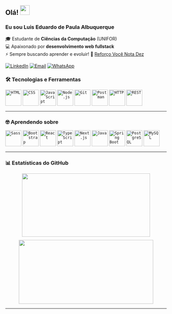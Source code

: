 ## Olá! <img src="https://media.giphy.com/media/hvRJCLFzcasrR4ia7z/giphy.gif" width="30px">

### Eu sou Luis Eduardo de Paula Albuquerque
🎓 Estudante de **Ciências da Computação** (UNIFOR) <br>
💻 Apaixonado por **desenvolvimento web fullstack** <br>
⚡ Sempre buscando aprender e evoluir!
🔭 [Reforço Você Nota Dez](https://vocenotadez.com) 

[![LinkedIn](https://img.shields.io/badge/LinkedIn-0077B5?style=for-the-badge&logo=linkedin&logoColor=white)](https://www.linkedin.com/in/lu%c3%ads-eduardo-de-paula-albuquerque-476a41271/)
[![Email](https://img.shields.io/badge/Email-D14836?style=for-the-badge&logo=gmail&logoColor=white)](mailto:luisedu.lepa@gmail.com)
[![WhatsApp](https://img.shields.io/badge/WhatsApp-25D366?style=for-the-badge&logo=whatsapp&logoColor=white)](https://wa.me/5585994174205)

### 🛠️ Tecnologias e Ferramentas
<div align="left">
  <code><img src="https://raw.githubusercontent.com/marwin1991/profile-technology-icons/refs/heads/main/icons/html.png" title="HTML" width="50" height="50"/></code>
  <code><img src="https://raw.githubusercontent.com/marwin1991/profile-technology-icons/refs/heads/main/icons/css.png" title="CSS" width="50" height="50"/></code>
  <code><img src="https://raw.githubusercontent.com/marwin1991/profile-technology-icons/refs/heads/main/icons/javascript.png" title="JavaScript" width="50" height="50"/></code>
  <code><img src="https://raw.githubusercontent.com/marwin1991/profile-technology-icons/refs/heads/main/icons/node_js.png" title="Node.js" width="50" height="50"/></code>
  <code><img src="https://raw.githubusercontent.com/marwin1991/profile-technology-icons/refs/heads/main/icons/git.png" title="Git" width="50" height="50"/></code>
  <code><img src="https://raw.githubusercontent.com/marwin1991/profile-technology-icons/refs/heads/main/icons/postman.png" title="Postman" width="50" height="50"/></code>
  <code><img src="https://raw.githubusercontent.com/marwin1991/profile-technology-icons/refs/heads/main/icons/http.png" title="HTTP" width="50" height="50"/></code>
  <code><img src="https://raw.githubusercontent.com/marwin1991/profile-technology-icons/refs/heads/main/icons/rest.png" title="REST" width="50" height="50"/></code>
</div>

---

### 🤓 Aprendendo sobre
<div align="left">
	<code><img width="50" src="https://raw.githubusercontent.com/marwin1991/profile-technology-icons/refs/heads/main/icons/sass.png" alt="Sass" title="Sass"/></code>
	<code><img width="50" src="https://raw.githubusercontent.com/marwin1991/profile-technology-icons/refs/heads/main/icons/bootstrap.png" alt="Bootstrap" title="Bootstrap"/></code>
	<code><img width="50" src="https://raw.githubusercontent.com/marwin1991/profile-technology-icons/refs/heads/main/icons/react.png" alt="React" title="React"/></code>
	<code><img width="50" src="https://raw.githubusercontent.com/marwin1991/profile-technology-icons/refs/heads/main/icons/typescript.png" alt="TypeScript" title="TypeScript"/></code>
	<code><img width="50" src="https://raw.githubusercontent.com/marwin1991/profile-technology-icons/refs/heads/main/icons/next_js.png" alt="Next.js" title="Next.js"/></code>
	<code><img width="50" src="https://raw.githubusercontent.com/marwin1991/profile-technology-icons/refs/heads/main/icons/java.png" alt="Java" title="Java"/></code>
	<code><img width="50" src="https://raw.githubusercontent.com/marwin1991/profile-technology-icons/refs/heads/main/icons/spring_boot.png" alt="Spring Boot" title="Spring Boot"/></code>
	<code><img width="50" src="https://raw.githubusercontent.com/marwin1991/profile-technology-icons/refs/heads/main/icons/postgresql.png" alt="PostgreSQL" title="PostgreSQL"/></code>
	<code><img width="50" src="https://raw.githubusercontent.com/marwin1991/profile-technology-icons/refs/heads/main/icons/mysql.png" alt="MySQL" title="MySQL"/></code>
</div>

---

### 📊 Estatísticas do GitHub
<div align="left" style="display: flex; flex-wrap: wrap; justify-content: center; gap: 10px;">
  <img src="https://github-readme-stats.vercel.app/api?username=LuisEduardo100&show_icons=true&theme=tokyonight" width="400" height="198"/>
  <img src="https://github-readme-streak-stats.herokuapp.com/?user=LuisEduardo100&theme=tokyonight" width="420" height="200"/>
</div>

---



